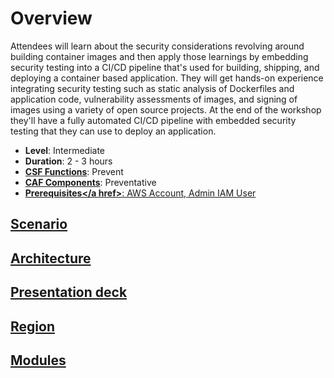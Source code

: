 # Overview

Attendees will learn about the security considerations revolving around building container images and then apply those learnings by embedding security testing into a CI/CD pipeline that's used for building, shipping, and deploying a container based application. They will get hands-on experience integrating security testing such as static analysis of Dockerfiles and application code, vulnerability assessments of images, and signing of images using a variety of open source projects. At the end of the workshop they'll have a fully automated CI/CD pipeline with embedded security testing that they can use to deploy an application.

* **Level**: Intermediate
* **Duration**: 2 - 3 hours
* **<a href="https://www.nist.gov/cyberframework/online-learning/components-framework" target="_blank">CSF Functions</a>**: Prevent
* **<a href="https://d0.awsstatic.com/whitepapers/AWS_CAF_Security_Perspective.pdf" target="_blank">CAF Components</a>**: Preventative
* **<a href="https://awssecworkshops.com/getting-started/" target="_blank">Prerequisites</a href>**: AWS Account, Admin IAM User

## Scenario



## Architecture





## Presentation deck


## Region


## Modules

